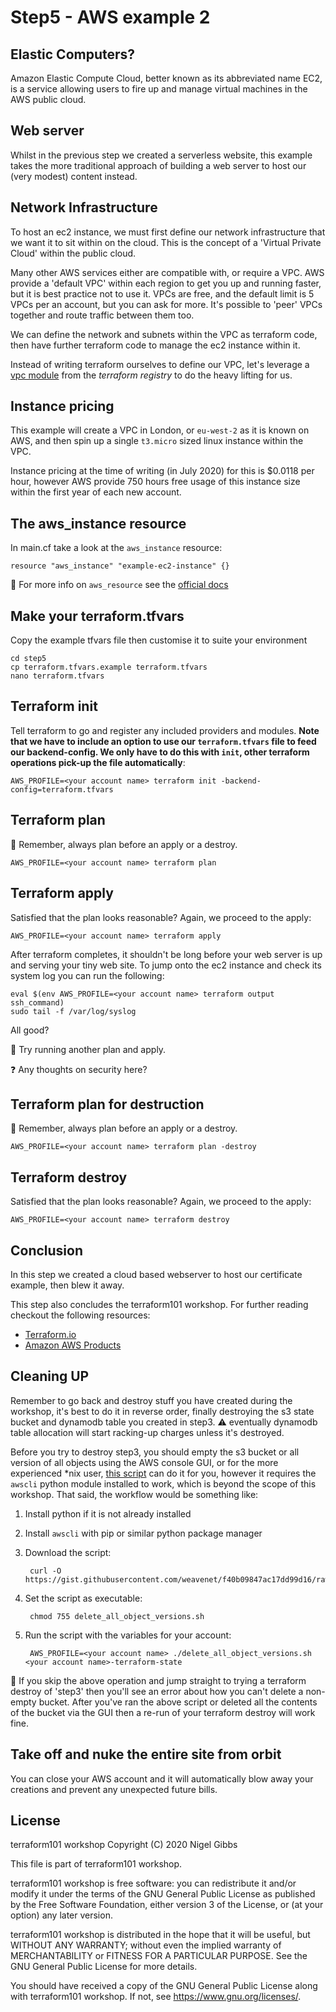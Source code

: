 # Step5 - AWS example 2

## Elastic Computers?

Amazon Elastic Compute Cloud, better known as its abbreviated name EC2, is a service allowing users to fire up and manage virtual machines in the AWS public cloud.

## Web server

Whilst in the previous step we created a serverless website, this example takes the more traditional approach of building a web server to host our (very modest) content instead.

## Network Infrastructure

To host an ec2 instance, we must first define our network infrastructure that we want it to sit within on the cloud.  This is the concept of a 'Virtual Private Cloud' within the public cloud.

Many other AWS services either are compatible with, or require a VPC.  AWS provide a 'default VPC' within each region to get you up and running faster, but it is best practice not to use it.  VPCs are free, and the default limit is 5 VPCs per an account, but you can ask for more.  It's possible to 'peer' VPCs together and route traffic between them too.

We can define the network and subnets within the VPC as terraform code, then have further terraform code to manage the ec2 instance within it.

Instead of writing terraform ourselves to define our VPC, let's leverage a [vpc module](https://registry.terraform.io/modules/terraform-aws-modules/vpc/aws) from the _terraform registry_ to do the heavy lifting for us.

## Instance pricing

This example will create a VPC in London, or `eu-west-2` as it is known on AWS, and then spin up a single `t3.micro` sized linux instance within the VPC.

Instance pricing at the time of writing (in July 2020) for this is $0.0118 per hour, however AWS provide 750 hours free usage of this instance size within the first year of each new account.

## The aws_instance resource

In main.cf take a look at the `aws_instance` resource:

    resource "aws_instance" "example-ec2-instance" {}

:pencil: For more info on `aws_resource` see the [official docs](https://www.terraform.io/docs/providers/aws/r/instance.html)

## Make your terraform.tfvars

Copy the example tfvars file then customise it to suite your environment

    cd step5
    cp terraform.tfvars.example terraform.tfvars
    nano terraform.tfvars

## Terraform init

Tell terraform to go and register any included providers and modules.  **Note that we have to include an option to use our `terraform.tfvars` file to feed our backend-config.  We only have to do this with `init`, other terraform operations pick-up the file automatically**:

    AWS_PROFILE=<your account name> terraform init -backend-config=terraform.tfvars

## Terraform plan

:pencil: Remember, always plan before an apply or a destroy.

    AWS_PROFILE=<your account name> terraform plan

## Terraform apply

Satisfied that the plan looks reasonable?  Again, we proceed to the apply:

    AWS_PROFILE=<your account name> terraform apply

After terraform completes, it shouldn't be long before your web server is up and serving your tiny web site.  To jump onto the ec2 instance and check its system log you can run the following:

    eval $(env AWS_PROFILE=<your account name> terraform output ssh_command)
    sudo tail -f /var/log/syslog

All good?

:pencil: Try running another plan and apply.

:question: Any thoughts on security here?

## Terraform plan for destruction

:pencil: Remember, always plan before an apply or a destroy.

    AWS_PROFILE=<your account name> terraform plan -destroy

## Terraform destroy

Satisfied that the plan looks reasonable?  Again, we proceed to the apply:

    AWS_PROFILE=<your account name> terraform destroy

## Conclusion

In this step we created a cloud based webserver to host our certificate example, then blew it away.

This step also concludes the terraform101 workshop. For further reading checkout the following resources:

- [Terraform.io](terraform.io)
- [Amazon AWS Products](https://aws.amazon.com/products/)

## Cleaning UP

Remember to go back and destroy stuff you have created during the workshop, it's best to do it in reverse order, finally destroying the s3 state bucket and dynamodb table you created in step3. :warning: eventually dynamodb table allocation will start racking-up charges unless it's destroyed.

Before you try to destroy step3, you should empty the s3 bucket or all version of all objects using the AWS console GUI, or for the more experienced *nix user, [this script](https://gist.githubusercontent.com/weavenet/f40b09847ac17dd99d16/raw/e9fad5e2cd16f6f54446acdd79d47212f178ac6b/delete_all_object_versions.sh) can do it for you, however it requires the `awscli` python module installed to work, which is beyond the scope of this workshop.  That said, the workflow would be something like:

1. Install python if it is not already installed
2. Install `awscli` with pip or similar python package manager
3. Download the script:

        curl -O https://gist.githubusercontent.com/weavenet/f40b09847ac17dd99d16/raw/e9fad5e2cd16f6f54446acdd79d47212f178ac6b/delete_all_object_versions.sh

4. Set the script as executable:

        chmod 755 delete_all_object_versions.sh

5. Run the script with the variables for your account:

        AWS_PROFILE=<your account name> ./delete_all_object_versions.sh <your account name>-terraform-state

:pencil: If you skip the above operation and jump straight to trying a terraform destroy of 'step3' then you'll see an error about how you can't delete a non-empty bucket.  After you've ran the above script or deleted all the contents of the bucket via the GUI then a re-run of your terraform destroy will work fine.

## Take off and nuke the entire site from orbit

You can close your AWS account and it will automatically blow away your creations and prevent any unexpected future bills.

## License

terraform101 workshop
Copyright (C) 2020 Nigel Gibbs

This file is part of terraform101 workshop.

terraform101 workshop is free software: you can redistribute it and/or modify
it under the terms of the GNU General Public License as published by
the Free Software Foundation, either version 3 of the License, or
(at your option) any later version.

terraform101 workshop is distributed in the hope that it will be useful,
but WITHOUT ANY WARRANTY; without even the implied warranty of
MERCHANTABILITY or FITNESS FOR A PARTICULAR PURPOSE.  See the
GNU General Public License for more details.

You should have received a copy of the GNU General Public License
along with terraform101 workshop.  If not, see <https://www.gnu.org/licenses/>.
